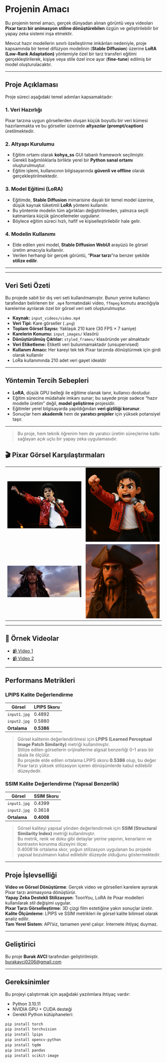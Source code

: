 #  Projenin Amacı

Bu projenin temel amacı, gerçek dünyadan alınan görüntü veya videoları **Pixar tarzı bir animasyon stiline dönüştürebilen** özgün ve geliştirilebilir bir yapay zeka sistemi inşa etmektir. 

Mevcut hazır modellerin sınırlı özelleştirme imkânları nedeniyle, proje kapsamında bir temel difüzyon modelinin (**Stable Diffusion**) üzerine **LoRA (Low-Rank Adaptation)** yöntemiyle özel bir tarz transferi eğitimi gerçekleştirilerek, kişiye veya stile özel ince ayar (**fine-tune**) edilmiş bir model oluşturulacaktır.

---

##  Proje Açıklaması

Proje süreci aşağıdaki temel adımları kapsamaktadır:

### 1. Veri Hazırlığı

Pixar tarzına uygun görsellerden oluşan küçük boyutlu bir veri kümesi hazırlanmakta ve bu görseller üzerinde **altyazılar (prompt/caption)** üretilmektedir.

### 2. Altyapı Kurulumu

- Eğitim ortamı olarak **kohya_ss** GUI tabanlı framework seçilmiştir.  
- Gerekli bağımlılıklarla birlikte yerel bir **Python sanal ortamı** oluşturulmuştur.  
- Eğitim işlemi, kullanıcının bilgisayarında **güvenli ve offline** olarak gerçekleştirilmektedir.

### 3. Model Eğitimi (LoRA)

- Eğitimde, **Stable Diffusion** mimarisine dayalı bir temel model üzerine, düşük kaynak tüketimli **LoRA** yöntemi kullanılır.  
- Bu yöntemle modelin tüm ağırlıkları değiştirilmeden, yalnızca seçili katmanlara küçük güncellemeler uygulanır.  
- Böylece eğitim süreci hızlı, hafif ve kişiselleştirilebilir hale gelir.

### 4. Modelin Kullanımı

- Elde edilen yeni model, **Stable Diffusion WebUI** arayüzü ile görsel üretim amacıyla kullanılır.  
- Verilen herhangi bir gerçek görüntü, “**Pixar tarzı**”na benzer şekilde **stilize edilir**.

---
---

##  Veri Seti Özeti

Bu projede sabit bir dış veri seti kullanılmamıştır. Bunun yerine kullanıcı tarafından belirlenen bir `.mp4` formatındaki video, `ffmpeg` komutu aracılığıyla karelerine ayrılarak özel bir görsel veri seti oluşturulmuştur.

- **Kaynak:** `input_videos/video.mp4`  
- **Veri Tipi:** Kare görseller (`.png`)  
- **Toplam Görsel Sayısı:** Yaklaşık 210 kare (30 FPS × 7 saniye)  
- **Karelerin Konumu:** `input_images/` klasörü  
- **Dönüştürülmüş Çıktılar:** `styled_frames/` klasöründe yer almaktadır  
- **Veri Etiketleme:** Etiketli veri bulunmamaktadır (unsupervised)  
- **Kullanım Amacı:** Her kareyi tek tek Pixar tarzında dönüştürmek için girdi olarak kullanılır
- LoRa kullanımında 210 adet veri gayet idealdir
---

##  Yöntemin Tercih Sebepleri

- **LoRA**, düşük GPU belleği ile eğitime olanak tanır, kullanıcı dostudur.  
- Eğitim sürecine müdahale imkanı sunar; bu sayede proje sadece “hazır modelle üretim” değil, **model geliştirme** projesidir.  
- Eğitimler yerel bilgisayarda yapıldığından **veri gizliliği korunur**.  
- Sonuçlar hem **akademik** hem de **yaratıcı projeler** için yüksek potansiyel taşır.

---

>  Bu proje, hem teknik öğrenim hem de yaratıcı üretim süreçlerine katkı sağlayan açık uçlu bir yapay zeka uygulamasıdır.

## 🎬 Pixar Görsel Karşılaştırmaları

<table>
  <tr>
    <td align="center"><img src="example_outputs/input1.jpg" width="300"/></td>
    <td align="center"><img src="example_outputs/output1.jpg" width="300"/></td>
  </tr>
  <tr>
    <td align="center"><img src="example_outputs/input2.jpg" width="300"/></td>
    <td align="center"><img src="example_outputs/output2.jpg" width="300"/></td>
  </tr>
</table>

---

## 🎥 Örnek Videolar

- [📹 Video 1](example_outputs/result1.mp4)  
- [📹 Video 2](example_outputs/result2.mp4)


---

##  Performans Metrikleri


###  LPIPS Kalite Değerlendirme

| Görsel         | LPIPS Skoru |
|----------------|--------------|
| `input1.jpg`   | 0.4892       |
| `input2.jpg`   | 0.5880       |
| **Ortalama**   | **0.5386**   |

> Görsel kalitenin değerlendirilmesi için **LPIPS (Learned Perceptual Image Patch Similarity)** metriği kullanılmıştır.  
> Stilize edilen görsellerin orijinallerine algısal benzerliği 0–1 arası bir skala ile ölçülür.  
> Bu projede elde edilen ortalama LPIPS skoru **0.5386** olup, bu değer Pixar tarzı yüksek stilizasyon içeren dönüşümlerde kabul edilebilir düzeydedir.

###  SSIM Kalite Değerlendirme (Yapısal Benzerlik)

| Görsel         | SSIM Skoru |
|----------------|-------------|
| `input1.jpg`   | 0.4399      |
| `input2.jpg`   | 0.3618      |
| **Ortalama**   | **0.4008**  |

> Görsel kaliteyi yapısal yönden değerlendirmek için **SSIM (Structural Similarity Index)** metriği kullanılmıştır.  
> Bu metrik, renk ve doku gibi detaylar yerine yapının, kenarların ve kontrastın korunma düzeyini ölçer.  
> 0.4008'lik ortalama skor, yoğun stilizasyon uygulanan bu projede yapısal bozulmanın kabul edilebilir düzeyde olduğunu göstermektedir.

---

## Proje İşlevselliği

**Video ve Görsel Dönüştürme**: Gerçek video ve görselleri karelere ayırarak Pixar tarzı animasyona dönüştürür.  
**Yapay Zeka Destekli Stilizasyon**: ToonYou, LoRA ile Pixar modelleri kullanılarak stil değişimi uygular.  
**Pixar Tarzı Görselleştirme**: 3D çizgi film estetiğine yakın sonuçlar üretir.  
**Kalite Ölçümleme**: LPIPS ve SSIM metrikleri ile görsel kalite bilimsel olarak analiz edilir.  
**Tam Yerel Sistem**: API’siz, tamamen yerel çalışır. İnternete ihtiyaç duymaz.

---

##  Geliştirici

Bu proje **Burak AVCI** tarafından geliştirilmiştir.  
 burakavci0206@gmail.com

---

##  Gereksinimler

Bu projeyi çalıştırmak için aşağıdaki yazılımlara ihtiyaç vardır:

- Python 3.10.11  
- NVIDIA GPU + CUDA desteği  
- Gerekli Python kütüphaneleri:

```bash
pip install torch
pip install torchvision
pip install lpips
pip install opencv-python
pip install tqdm
pip install pandas
pip install scikit-image
